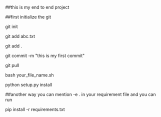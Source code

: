 ##this is my end to end project

##first initialize the git

git init

git add abc.txt

git add .

git commit -m "this is my first commit"

git pull

bash your_file_name.sh

python setup.py install

##another way you can mention -e . in your requirement file and you can run

pip install -r requirements.txt
